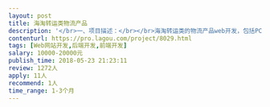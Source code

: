 ```yaml
---                
layout: post       
title: 海淘转运类物流产品           
description: '</br>一、项目描述：</br></br>海淘转运类的物流产品web开发，包括PC和微信公众号两端，用户以在德国境内的华人为主,为其提供海淘类货物的转运服务.用户在平台下单 ,我们根据下单信息对其提供代打包、贴单、取件等增值服务.</br></br>二、主要功能点：</br></br>后台功能点： 用户管理 取件管理 包裹管理 工单管理 文章管理 权限管理 员工管理等</br>业务流程：下单 库前运输 支付 库内处理 库后处理 客户服务</br>前台业务：信息展示 下包裹单 包装材料商城 我的购物车 我的订单 个人中心 充值 包裹跟踪等</br></br></br>三、可参考产品：</br></br>无</br></br>四、人员要求：</br></br>1、有海淘/物流/转运类产品的开发经验；尤其是海淘类;</br>2、开发1人，前端1人。现有原型和设计支持。</br>3、精通Java或PHP，熟悉jQuery、Javascript、或主流MVVM框架、Maven、Redis等技术，熟练使用MySQL等关系型数据库等；</br>3、良好的沟通能力和契约精神。</br></br>预算可具体协商</br>'     
contenturl: https://pro.lagou.com/project/8029.html      
tags: [Web网站开发,后端开发,前端开发]            
salary: 10000-20000元          
publish_time: 2018-05-23 21:23:11         
review: 1272人                   
apply: 11人                   
recommend: 1人                   
time_range: 1-3个月              
---                 
```

